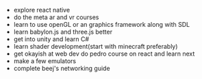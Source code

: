 - explore react native
- do the meta ar and vr courses
- learn to use openGL or an graphics framework along with SDL
- learn babylon.js and three.js better
- get into unity and learn C#
- learn shader development(start with minecraft preferably)
- get okayish at web dev do pedro course on react and learn next
- make a few emulators
- complete beej's networking guide